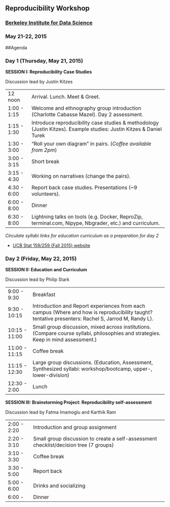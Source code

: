## Reproducibility Workshop

### [Berkeley Institute for Data Science](http://bids.berkeley.edu/about/directions-and-travel)

### May 21-22, 2015


##Agenda

### Day 1 (Thursday, May 21, 2015)

**SESSION I: Reproducibility Case Studies**

Discussion lead by Justin Kitzes



|        |     |
|--------|-----|
|12 noon   |Arrival. Lunch. Meet & Greet.   |
|1:00 - 1:15  |Welcome and ethnography group introduction (Charlotte Cabasse Mazel). Day 2 assessment.|
|1:15 - 1:30  |Introduce reproducibility case studies & methodology (Justin Kitzes). Example studies: Justin Kitzes & Daniel Turek|
|1:30 - 3:00 |“Roll your own diagram” in pairs. (*Coffee available from 2pm*) |
|3:00 - 3:15 |Short break|
|3:15 - 4:30 |Working on narratives (change the pairs).|
|4:30 - 6:00|Report back case studies. Presentations (~9 volunteers).|
|6:00 - 8:00 |Dinner|
|6:30 - 8:00|Lightning talks on tools (e.g. Docker, ReproZip, terminal.com, Nipype, Nbgrader, etc.) and curriculum.|

*Circulate syllabi links for education curriculum as a preparation for day 2*

* [UCB Stat 159/259 (Fall 2015) website](http://www.jarrodmillman.com/stat159-fall2015)

### Day 2 (Friday, May 22, 2015)

**SESSION II: Education and Curriculum**

Discussion lead by Philip Stark

|        |     |
|--------|-----|
|9:00 - 9:30  | Breakfast |
|9:30 - 10:15  | Introduction and Report experiences from each campus (Where and how is reproducibility taught? tentative presenters: Rachel S, Jarrod M, Randy L).|
|10:15 - 11:00 | Small group discussion, mixed across institutions. (Compare course syllabi, philosophies and strategies. Keep in mind assessment.)|
|11:00 - 11:15 | Coffee break|
|11:15 - 12:30| Large group discussions. (Education, Assessment, Synthesized syllabi: workshop/bootcamp, upper-, lower-division)|
|12:30 - 2:00| Lunch |

**SESSION III: Brainstorming Project: Reproducibility self-assessment**

Discussion lead by Fatma Imamoglu and Karthik Ram

|        |     |
|--------|-----|
|2:00 - 2:20  | Introduction and group assignment|
|2:20 - 3:10  | Small group discussion to create a self-assessment checklist/decision tree (7 groups) |
|3:10 - 3:30  | Coffee break |
|3:30 - 5:00  | Report back |
|5:00 - 6:00  | Drinks and socializing |
|6:00 -       | Dinner  |
